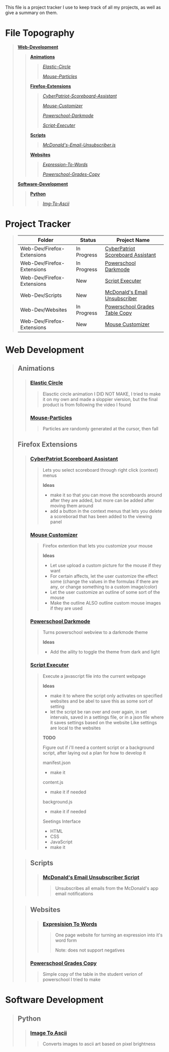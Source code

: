 This file is a project tracker I use to keep track of all my projects, as well as give a summary on them.

# File Topography
> **[Web-Development](#web-development)**
>> **[Animations](#animations)**
>>> *[Elastic-Circle](#elastic-circle)*
>>>
>>> *[Mouse-Particles](#mouse-particles)*
>>
>> **[Firefox-Extensions](#firefox-extensions)**
>>> *[CyberPatriot-Scoreboard-Assistant](#cyberpatriot-scoreboard-assistant)*
>>>
>>> *[Mouse-Customizer](#mouse-customizer)*
>>>
>>> *[Powerschool-Darkmode](#powerschool-darkmode)*
>>>
>>> *[Script-Executer](#script-executer)*
>>
>> **[Scripts](#scripts)**
>>> *[McDonald's-Email-Unsubscriber.js](#mcdonalds-email-unsubscriber-script)*
>>
>> **[Websites](#websites)**
>>> *[Expression-To-Words](#expresision-to-words)*
>>>
>>> *[Powerschool-Grades-Copy](#powerschool-grades-copy)*
>
> **[Software-Development](#software-development)**
>> **[Python](#python)**
>>> *[Img-To-Ascii](#img-to-scii)*


# Project Tracker
> |Folder|Status|Project Name|
> |-|-|-|
> |Web-Dev/Firefox-Extensions|In Progress|[CyberPatriot Scoreboard Assistant](#cyberpatriot-scoreboard-assistant)|
> |Web-Dev/Firefox-Extensions|In Progress|[Powerschool Darkmode](#powerschool-darkmode)|
> |Web-Dev/Firefox-Extensions|New|[Script Executer](#script-executer)|
> |Web-Dev/Scripts|New|[McDonald's Email Unsubscriber](#mcdonalds-email-unsubscriber-script)|
> |Web-Dev/Websites|In Progress|[Powerschool Grades Table Copy](#powerschool-grades-table-copy)|
> |Web-Dev/Firefox-Extensions|New|[Mouse Customizer](#mouse-customizer)|


# Web Development
> ## Animations
>> ### [Elastic Circle](/Web-Development/Animations/Elastic-Circle)
>>> Elasctic circle animation I DID NOT MAKE, I tried to make it on my own and made a sloppier viersion, but the final product is from following the video I found
>>
>>### [Mouse-Particles](/Web-Development/Animations/Mouse-Particles/)
>>> Particles are randomly generated at the cursor, then fall
>
> ## Firefox Extensions
>> ### [CyberPatriot Scoreboard Assistant](/Web-Development/CyberPatriot-Extension)
>>> Lets you select scoreboard through right click (context) menus
>>>
>>> **Ideas**
>>>
>>> - make it so that you can move the scoreboards around after they are added, but more can be added after moving them around
>>> - add a button in the context menus that lets you delete a scoreborad that has been added to the viewing panel
>>
>> ### [Mouse Customizer](/Web-Development/Firefox-Extensions/Mouse-Customizer)
>>> Firefox extention that lets you customize your mouse
>>>
>>> **Ideas**
>>> - Let use upload a custom picture for the mouse if they want
>>> - For certain affects, let the user customize the effect some (change the values in the formulas if there are any, or change something to a custom image/color)
>>> - Let the user customize an outline of some sort of the mouse
>>> - Make the outline ALSO outline custom mouse images if they are used
>>
>> ### [Powerschool Darkmode](/Web-Development/Firefox-Extensions/Powershcool-Darkmode)
>>> Turns powerschool webview to a darkmode theme
>>>
>>> **Ideas**
>>>
>>> - Add the aility to toggle the theme from dark and light
>>
>> ### [Script Executer ](/Web-Development/Firefox-Extensions/Script-Executer/)
>>> Execute a javascript file into the current webpage
>>>
>>> **Ideas**
>>>
>>> - make it to where the script only activates on specified websites and be abel to save this as some sort of setting
>>> - let the script be ran over and over again, in set intervals, saved in a settings file, or in a json file where it saves settings based on the website Like settings are local to the websites
>>>
>>> **TODO**
>>>
>>> Figure out if i'll need a content script or a background script, after laying out a plan for how to develop it
>>>
>>> manifest.json
>>> - make it
>>>
>>> content.js
>>> - make it if needed
>>>
>>> background.js
>>> - make it if needed
>>>
>>> Seetings Interface
>>> - HTML
>>> - CSS
>>> - JavaScript
>>> - make it
>
>> ## Scripts
>>> ### [McDonald's Email Unsubscriber Script](/Web-Development/Scripts/McDonald's-Email-Unsubscriber.js)
>>>> Unsubscribes all emails from the McDonald's app email notifications
>
>> ## Websites
>>> ### [Expresision To Words](/Web-Development/Websites/Expression-To-Words)
>>>> One page website for turning an expression into it's word form
>>>>
>>>> Note: does not support negatives
>>
>> ### [Powerschool Grades Copy](/Web-Development/Websites/Powerschool-Grades-Copy)
>>> Simple copy of the table in the student verion of powerschool I tried to make

# Software Development
> ## Python
>> ### [Image To Ascii](/Software-Development/Python/Img-to-ascii)
>>> Converts images to ascii art based on pixel brightness